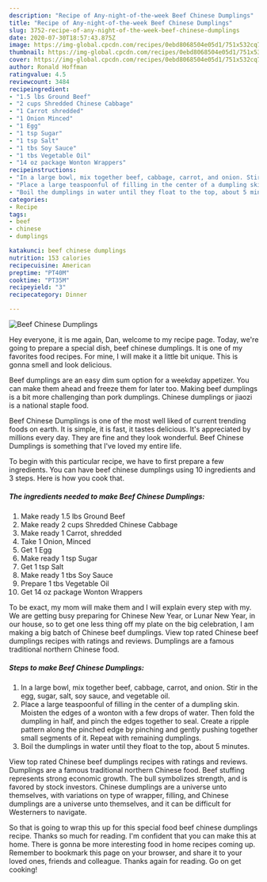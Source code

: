 ```yaml
---
description: "Recipe of Any-night-of-the-week Beef Chinese Dumplings"
title: "Recipe of Any-night-of-the-week Beef Chinese Dumplings"
slug: 3752-recipe-of-any-night-of-the-week-beef-chinese-dumplings
date: 2020-07-30T18:57:43.875Z
image: https://img-global.cpcdn.com/recipes/0ebd8068504e05d1/751x532cq70/beef-chinese-dumplings-recipe-main-photo.jpg
thumbnail: https://img-global.cpcdn.com/recipes/0ebd8068504e05d1/751x532cq70/beef-chinese-dumplings-recipe-main-photo.jpg
cover: https://img-global.cpcdn.com/recipes/0ebd8068504e05d1/751x532cq70/beef-chinese-dumplings-recipe-main-photo.jpg
author: Ronald Hoffman
ratingvalue: 4.5
reviewcount: 3484
recipeingredient:
- "1.5 lbs Ground Beef"
- "2 cups Shredded Chinese Cabbage"
- "1 Carrot shredded"
- "1 Onion Minced"
- "1 Egg"
- "1 tsp Sugar"
- "1 tsp Salt"
- "1 tbs Soy Sauce"
- "1 tbs Vegetable Oil"
- "14 oz package Wonton Wrappers"
recipeinstructions:
- "In a large bowl, mix together beef, cabbage, carrot, and onion. Stir in the egg, sugar, salt, soy sauce, and vegetable oil."
- "Place a large teaspoonful of filling in the center of a dumpling skin. Moisten the edges of a wonton with a few drops of water. Then fold the dumpling in half, and pinch the edges together to seal. Create a ripple pattern along the pinched edge by pinching and gently pushing together small segments of it. Repeat with remaining dumplings."
- "Boil the dumplings in water until they float to the top, about 5 minutes."
categories:
- Recipe
tags:
- beef
- chinese
- dumplings

katakunci: beef chinese dumplings 
nutrition: 153 calories
recipecuisine: American
preptime: "PT40M"
cooktime: "PT35M"
recipeyield: "3"
recipecategory: Dinner

---
```



![Beef Chinese Dumplings](https://img-global.cpcdn.com/recipes/0ebd8068504e05d1/751x532cq70/beef-chinese-dumplings-recipe-main-photo.jpg)

Hey everyone, it is me again, Dan, welcome to my recipe page. Today, we're going to prepare a special dish, beef chinese dumplings. It is one of my favorites food recipes. For mine, I will make it a little bit unique. This is gonna smell and look delicious.

Beef dumplings are an easy dim sum option for a weekday appetizer. You can make them ahead and freeze them for later too. Making beef dumplings is a bit more challenging than pork dumplings. Chinese dumplings or jiaozi is a national staple food.

Beef Chinese Dumplings is one of the most well liked of current trending foods on earth. It is simple, it is fast, it tastes delicious. It's appreciated by millions every day. They are fine and they look wonderful. Beef Chinese Dumplings is something that I've loved my entire life.


To begin with this particular recipe, we have to first prepare a few ingredients. You can have beef chinese dumplings using 10 ingredients and 3 steps. Here is how you cook that.

<!--inarticleads1-->

##### The ingredients needed to make Beef Chinese Dumplings:

1. Make ready 1.5 lbs Ground Beef
1. Make ready 2 cups Shredded Chinese Cabbage
1. Make ready 1 Carrot, shredded
1. Take 1 Onion, Minced
1. Get 1 Egg
1. Make ready 1 tsp Sugar
1. Get 1 tsp Salt
1. Make ready 1 tbs Soy Sauce
1. Prepare 1 tbs Vegetable Oil
1. Get 14 oz package Wonton Wrappers


To be exact, my mom will make them and I will explain every step with my. We are getting busy preparing for Chinese New Year, or Lunar New Year, in our house, so to get one less thing off my plate on the big celebration, I am making a big batch of Chinese beef dumplings. View top rated Chinese beef dumplings recipes with ratings and reviews. Dumplings are a famous traditional northern Chinese food. 

<!--inarticleads2-->

##### Steps to make Beef Chinese Dumplings:

1. In a large bowl, mix together beef, cabbage, carrot, and onion. Stir in the egg, sugar, salt, soy sauce, and vegetable oil.
1. Place a large teaspoonful of filling in the center of a dumpling skin. Moisten the edges of a wonton with a few drops of water. Then fold the dumpling in half, and pinch the edges together to seal. Create a ripple pattern along the pinched edge by pinching and gently pushing together small segments of it. Repeat with remaining dumplings.
1. Boil the dumplings in water until they float to the top, about 5 minutes.


View top rated Chinese beef dumplings recipes with ratings and reviews. Dumplings are a famous traditional northern Chinese food. Beef stuffing represents strong economic growth. The bull symbolizes strength, and is favored by stock investors. Chinese dumplings are a universe unto themselves, with variations on type of wrapper, filling, and Chinese dumplings are a universe unto themselves, and it can be difficult for Westerners to navigate. 

So that is going to wrap this up for this special food beef chinese dumplings recipe. Thanks so much for reading. I'm confident that you can make this at home. There is gonna be more interesting food in home recipes coming up. Remember to bookmark this page on your browser, and share it to your loved ones, friends and colleague. Thanks again for reading. Go on get cooking!
